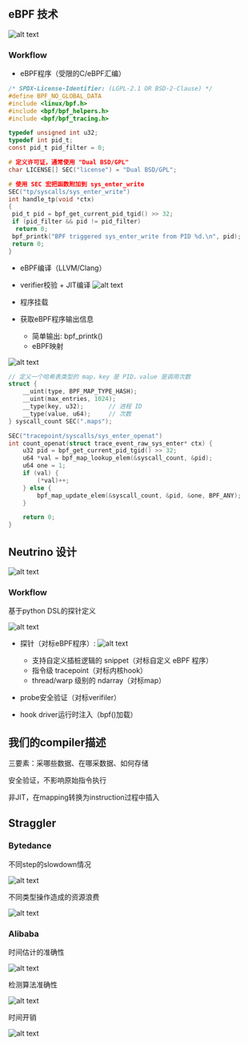 ## eBPF 技术

![alt text](image.png)

### Workflow

- eBPF程序（受限的C/eBPF汇编）

```c
/* SPDX-License-Identifier: (LGPL-2.1 OR BSD-2-Clause) */
#define BPF_NO_GLOBAL_DATA
#include <linux/bpf.h>
#include <bpf/bpf_helpers.h>
#include <bpf/bpf_tracing.h>

typedef unsigned int u32;
typedef int pid_t;
const pid_t pid_filter = 0;

# 定义许可证，通常使用 "Dual BSD/GPL"
char LICENSE[] SEC("license") = "Dual BSD/GPL";

# 使用 SEC 宏把函数附加到 sys_enter_write
SEC("tp/syscalls/sys_enter_write")
int handle_tp(void *ctx)
{
 pid_t pid = bpf_get_current_pid_tgid() >> 32;
 if (pid_filter && pid != pid_filter)
  return 0;
 bpf_printk("BPF triggered sys_enter_write from PID %d.\n", pid);
 return 0;
}
```

- eBPF编译（LLVM/Clang）

- verifier校验 + JIT编译
![alt text](image-1.png)

- 程序挂载
- 获取eBPF程序输出信息
  - 简单输出:
    bpf_printk()
  - eBPF映射

![alt text](image-2.png)

```c
// 定义一个哈希表类型的 map，key 是 PID，value 是调用次数
struct {
    __uint(type, BPF_MAP_TYPE_HASH);
    __uint(max_entries, 1024);
    __type(key, u32);       // 进程 ID
    __type(value, u64);     // 次数
} syscall_count SEC(".maps");

SEC("tracepoint/syscalls/sys_enter_openat")
int count_openat(struct trace_event_raw_sys_enter* ctx) {
    u32 pid = bpf_get_current_pid_tgid() >> 32;
    u64 *val = bpf_map_lookup_elem(&syscall_count, &pid);
    u64 one = 1;
    if (val) {
        (*val)++;
    } else {
        bpf_map_update_elem(&syscall_count, &pid, &one, BPF_ANY);
    }

    return 0;
}

```

## Neutrino 设计

![alt text](image-3.png)

### Workflow

基于python DSL的探针定义

![alt text](image-5.png)

- 探针（对标eBPF程序）:
  ![alt text](image-4.png)
  - 支持自定义插桩逻辑的 snippet（对标自定义 eBPF 程序）
  - 指令级 tracepoint（对标内核hook）
  - thread/warp 级别的 ndarray（对标map）

- probe安全验证（对标verifiler）
- hook driver运行时注入（bpf()加载）

## 我们的compiler描述

三要素：采哪些数据、在哪采数据、如何存储

安全验证，不影响原始指令执行

非JIT，在mapping转换为instruction过程中插入

## Straggler

### Bytedance

不同step的slowdown情况

![alt text](image-7.png)

不同类型操作造成的资源浪费

![alt text](image-6.png)

### Alibaba

时间估计的准确性

![alt text](image-8.png)

检测算法准确性

![alt text](image-9.png)

时间开销

![alt text](image-10.png)